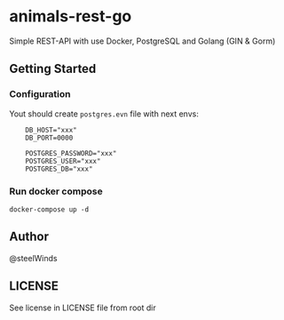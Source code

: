 # animals-rest-go
Simple REST-API with use Docker, PostgreSQL and Golang (GIN & Gorm)

## Getting Started

### Configuration

Yout should create ```postgres.evn``` file with next envs:

```
    DB_HOST="xxx"
    DB_PORT=0000

    POSTGRES_PASSWORD="xxx"
    POSTGRES_USER="xxx"
    POSTGRES_DB="xxx"
```

### Run docker compose

```
docker-compose up -d
```

## Author

@steelWinds

## LICENSE

See license in LICENSE file from root dir
